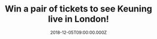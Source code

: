 ---
campaign-uuid: "c-df321848-5cc6-4b66-bda5-81ffd9638eb8"
type: "Preview"
category: "Tickets"
date: "2018-12-05T09:00:00.000Z"
end-date: "2018-12-07T23:59:00.000Z"
disable-form: false
is_promoted: true
has_entry_page: true
title: "Win a pair of tickets to see Keuning live in London!"
competition-description: "<p>Following years of touring the UK with one of the world’\
  s best live bands The Killers, Keuning plays his debut solo UK shows next month\
  \ showcasing his brand new material and YOU have a date with him because we are\
  \ giving away a pair of tickets to see him perform live at London’s Dingwalls on\
  \ 10th December. </p>\r\n<p>Want to come with us? Click below for a chance to win!</p>"
hero-header: "Win a pair of tickets to see Keuning live in London!"
terms-confirmation: "N/A"
banner-img: "https://assets.expresslyapp.com/asset-192613cc-c4a3-456c-9ab4-2d5a660af962.jpg"
logo-left-href: "aaa.nme.com"
logo-left-image: "https://assets.expresslyapp.com/asset-2f8c208d-bb8d-43ed-9e4e-35281412c709.jpg"
logo-left-title: "NME AAA"
bg-image-hero: "https://assets.expresslyapp.com/asset-b0117436-1fde-4cd8-8fe0-fd466c729392.jpg"
bg-image-first: "https://assets.expresslyapp.com/asset-372a582c-16ea-4917-bdbe-3bac43398fb0.jpg"
bg-image-second: "https://assets.expresslyapp.com/asset-61ea7b33-f7f4-46c2-9a9f-58c70e594d7e.jpg"
bg-image-third: "https://assets.expresslyapp.com/asset-7992a4be-18ec-44c5-bc40-61bad0ab750d.jpg"
section1-content: "<p>More than 17 years have passed since Iowa transplant Dave Keuning\
  \ placed an ad in the local Las Vegas Weekly looking to form a band, mentioning\
  \ Oasis as one of his faves.\_ An eager 20-year-old named Brandon Flowers, who shared\
  \ Keuning’s love of groups like New Order and the Cure, answered it, only to have\
  \ Dave promptly hand him a TASCAM-recorded four-track demo of “Mr. Brightside.”\
  </p>\r\n<p>The result was the formation of The Killers, who have released five consecutive\
  \ chart-topping albums and toured the world thanks to a songwriting partnership\
  \ which molded such hits as “Somebody Told Me,” “When You Were Young,” “Read My\
  \ Mind,” “A Dustland Fairy Tale,” “The World We Live In” and “Spaceman,” among others.</p>\r\
  \n<p><i>(Credit:Dana Trippe)</i></p>"
section2-content: "<p>Now, the founding member and guitarist from The Killers has\
  \ released his new single ‘Boat Accident’, taken from Keuning’s debut album Prismism.</p>\r\
  \n<p>Prismism is the result, a collection of 14 tracks – with all the instruments,\
  \ save some drum parts, played by Keuning himself – which, like the title says,\
  \ sees things from all sides, focusing on details without missing the big picture.\
  \ The album examines our basic relationships and interactions, with family, friends\
  \ and co-workers, how one can feel trapped by their surroundings, as well as those\
  \ that rely on them, emotionally and/or professionally. The album is inspired by\
  \ the very thing that brought him here in the first place – the music.</p>\r\n<p><i>(Credit:Dana\
  \ Trippe)</i></p>"
section3-content: "<p>Keuning plays his debut solo UK shows next month showcasing\
  \ his brand new material, with a date at Manchester’s Night & Day on 9th December\
  \ and London’s Dingwalls on 10th December.</p>\r\n<p>We’ve got a pair of tickets\
  \ to see the incredible Keuning live at London’s Dingwalls on December 10th and\
  \ we want YOU to come along with us. PLUS the official Keuning t-shirt & tote bag\
  \ could be yours too! Enter the form below for a chance to win and get ready to\
  \ enjoy Keuning new music!</p>\r\n<p><i>(Credit:Dana Trippe)</i></p>"
entry-title: "Win a pair of tickets to see Keuning live in London!"
entry-content: "Enter the draw to win a pair of tickets to see Keuning live in London\
  \ by completing the form below before 23:59 on 7th of December 2018."
has-winner: false
prize-description: "A pair of tickets to see Keuning live in London and Keuning t-shirt\
  \ & tote bag."
special-conditions: "Multiple entries are allowed up to one every day."
country-restrictions:
- "GB"
---